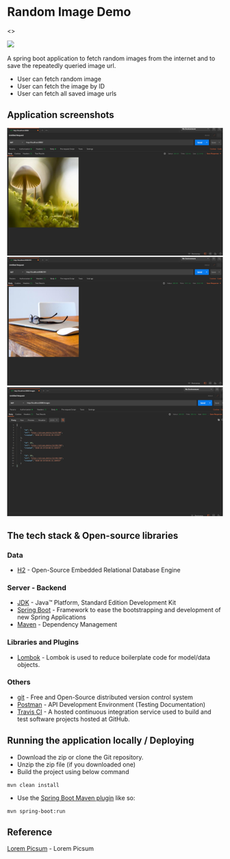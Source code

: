 # Random Image Demo

<<tag>>

<p>   
    <a alt="Java">
        <img src="https://img.shields.io/badge/Java%20Version-v1.8-blue" />
    </a>
</p>

A spring boot application to fetch random images from the internet and to save the repeatedly queried image url.

*   User can fetch random image
*   User can fetch the image by ID
*   User can fetch all saved image urls
     
## Application screenshots

<img src="images\random.PNG"/>
<img src="images\byId.PNG"/>
<img src="images\list.PNG"/>

## The tech stack & Open-source libraries

### Data

* 	[H2](https://www.h2database.com/html/main.html) - Open-Source Embedded Relational Database Engine

### Server - Backend

* 	[JDK](https://www.oracle.com/java/technologies/javase-jdk11-downloads.html) - Java™ Platform, Standard Edition Development Kit
* 	[Spring Boot](https://spring.io/projects/spring-boot) - Framework to ease the bootstrapping and development of new Spring Applications
* 	[Maven](https://maven.apache.org/) - Dependency Management

###  Libraries and Plugins

* 	[Lombok](https://projectlombok.org/) - Lombok is used to reduce boilerplate code for model/data objects.

### Others 

* 	[git](https://git-scm.com/) - Free and Open-Source distributed version control system
* 	[Postman](https://www.getpostman.com/) - API Development Environment (Testing Documentation)
* 	[Travis CI](https://travis-ci.org/github/ismail5701/tweet-streamer) - A hosted continuous integration service used to build and test software projects hosted at GitHub.

## Running the application locally / Deploying

* 	Download the zip or clone the Git repository.
* 	Unzip the zip file (if you downloaded one)
*   Build the project using below command
```shell
mvn clean install
```
*   Use the [Spring Boot Maven plugin](https://docs.spring.io/spring-boot/docs/current/reference/html/build-tool-plugins-maven-plugin.html) like so:

```shell
mvn spring-boot:run
```

## Reference

[Lorem Picsum](https://picsum.photos/) - Lorem Picsum
